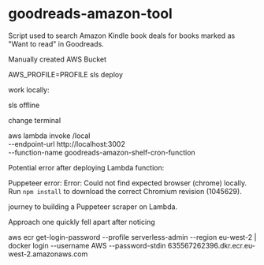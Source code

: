 # goodreads-amazon-tool
Script used to search Amazon Kindle book deals for books marked as "Want to read" in Goodreads. 

Manually created AWS Bucket 

AWS_PROFILE=PROFILE sls deploy


work locally:

sls offline

change terminal

aws lambda invoke /local \
  --endpoint-url http://localhost:3002 \
  --function-name goodreads-amazon-shelf-cron-function


  Potential error after deploying Lambda function:

  Puppeteer error:  Error: Could not find expected browser (chrome) locally. Run `npm install` to download the correct Chromium revision (1045629).


journey to building a Puppeteer scraper on Lambda.

Approach one quickly fell apart after noticing 


aws ecr get-login-password --profile serverless-admin --region eu-west-2 | docker login --username AWS --password-stdin 635567262396.dkr.ecr.eu-west-2.amazonaws.com
